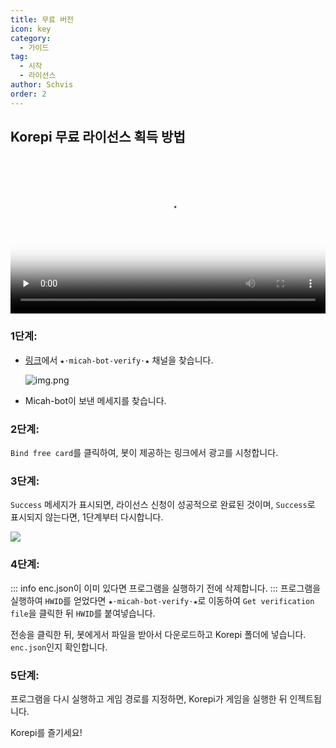 ```yaml
---
title: 무료 버전
icon: key
category:
  - 가이드
tag:
  - 시작
  - 라이선스
author: Schvis
order: 2
---
```


## Korepi 무료 라이선스 획득 방법

<video controls preload="none" width="100%" poster="https://nextcloud.atruicardona.xyz/s/6Lq9c23qJFPYdcZ/preview"><source src="https://nextcloud.atruicardona.xyz/s/6Lq9c23qJFPYdcZ/download" type="video/mp4"></video>

### 1단계:
- [링크](https://discord.com/channels/1069057220802781265/1203687333107335198)에서 `★⋅micah-bot-verify⋅★` 채널을 찾습니다. 

  ![img.png](/assets/images/docs/202402/verify-1.png)
- Micah-bot이 보낸 메세지를 찾습니다.

### 2단계:
`Bind free card`를 클릭하여, 봇이 제공하는 링크에서 광고를 시청합니다.

### 3단계:
`Success` 메세지가 표시되면, 라이선스 신청이 성공적으로 완료된 것이며, `Success`로 표시되지 않는다면, 1단계부터 다시합니다.

![](/assets/images/docs/202312/success.png)
### 4단계:
::: info enc.json이 이미 있다면 프로그램을 실행하기 전에 삭제합니다.
:::
프로그램을 실행하여 `HWID`를 얻었다면 `★⋅micah-bot-verify⋅★`로 이동하여 `Get verification file`을 클릭한 뒤 `HWID`를 붙여넣습니다.

전송을 클릭한 뒤, 봇에게서 파일을 받아서 다운로드하고 Korepi 폴더에 넣습니다. `enc.json`인지 확인합니다.

### 5단계:
프로그램을 다시 실행하고 게임 경로를 지정하면, Korepi가 게임을 실행한 뒤 인젝트됩니다.

Korepi를 즐기세요!